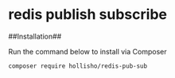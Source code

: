 # redis publish subscribe

##Installation##

Run the command below to install via Composer

```shell
composer require hollisho/redis-pub-sub
```
